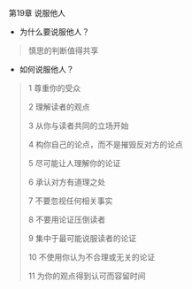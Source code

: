 ​    第19章    说服他人

- 为什么要说服他人？

> 慎思的判断值得共享

- 如何说服他人？

> 1 尊重你的受众
>
> 2 理解读者的观点
>
> 3 从你与读者共同的立场开始
>
> 4 构你自己的论点，而不是摧毁反对方的论点
>
> 5 尽可能让人理解你的论证
>
> 6 承认对方有道理之处
>
> 7 不要忽视任何相关事实
>
> 8 不要用论证压倒读者
>
> 9 集中于最可能说服读者的论证
>
> 10 不使用你认为不合理或无关的论证
>
> 11 为你的观点得到认可而容留时间



